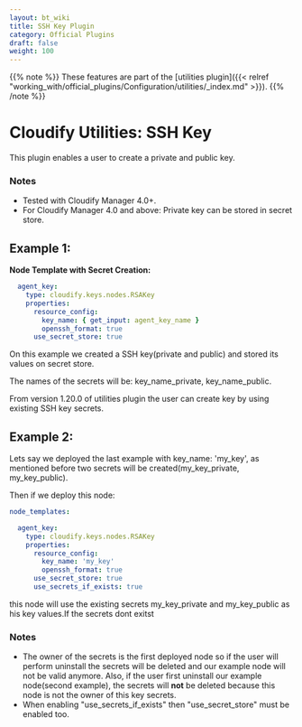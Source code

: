 ```yaml
---
layout: bt_wiki
title: SSH Key Plugin
category: Official Plugins
draft: false
weight: 100
---
```

{{% note %}}
These features are part of the [utilities plugin]({{< relref "working_with/official_plugins/Configuration/utilities/_index.md" >}}).
{{% /note %}}


# Cloudify Utilities: SSH Key

This plugin enables a user to create a private and public key.

### Notes

- Tested with Cloudify Manager 4.0+.
- For Cloudify Manager 4.0 and above: Private key can be stored in secret store.
 
## Example 1:

**Node Template with Secret Creation:**

```yaml
  agent_key:
    type: cloudify.keys.nodes.RSAKey
    properties:
      resource_config:
        key_name: { get_input: agent_key_name }
        openssh_format: true
      use_secret_store: true
```
On this example we created a SSH key(private and public) and stored its values on secret store.

The names of the secrets will be: key_name_private, key_name_public.

From version 1.20.0 of utilities plugin the user can create key by using existing SSH key secrets.

## Example 2:
Lets say we deployed the last example with key_name: 'my_key', as mentioned before two secrets will be created(my_key_private, my_key_public).

Then if we deploy this node:
```yaml
node_templates:

  agent_key:
    type: cloudify.keys.nodes.RSAKey
    properties:
      resource_config:
        key_name: 'my_key'
        openssh_format: true
      use_secret_store: true
      use_secrets_if_exists: true
```

this node will use the existing secrets my_key_private and my_key_public 
as his key values.If the secrets dont exitst 

### Notes

- The owner of the secrets is the first deployed node so if the user 
will perform uninstall the secrets will be deleted and our example node will 
not be valid anymore.
Also, if the user first uninstall our example node(second example), the secrets 
will **not** be deleted because this node is not the owner of this key secrets.
- When enabling "use_secrets_if_exists" then "use_secret_store" must be enabled too.